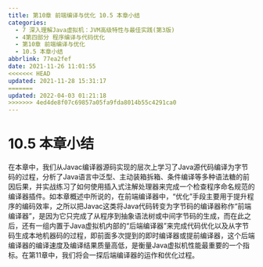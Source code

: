```yaml
---
title: 第10章 前端编译与优化 10.5 本章小结
categories: 
  - 7 深入理解Java虛拟机：JVM高级特性与最佳实践(第3版)
  - 4第四部分 程序编译与代码优化
  - 第10章 前端编译与优化
  - 10.5 本章小结
abbrlink: 77ea2fef
date: 2021-11-26 11:01:55
<<<<<<< HEAD
updated: 2021-11-28 15:31:17
=======
updated: 2022-04-03 01:21:18
>>>>>>> 4ed4de8f07c69857a05fa9fda8014b55c4291ca0
---
```

# 10.5 本章小结
在本章中，我们从Javac编译器源码实现的层次上学习了Java源代码编译为字节码的过程，分析了Java语言中泛型、主动装箱拆箱、条件编译等多种语法糖的前因后果，并实战练习了如何使用插入式注解处理器来完成一个检查程序命名规范的编译器插件。如本章概述中所说的，在前端编译器中，“优化”手段主要用于提升程序的编码效率，之所以把Javac这类将Java代码转变为字节码的编译器称作“前端编译器”，是因为它只完成了从程序到抽象语法树或中间字节码的生成，而在此之后，还有一组内置于Java虚拟机内部的“后端编译器”来完成代码优化以及从字节码生成本地机器码的过程，即前面多次提到的即时编译器或提前编译器，这个后端编译器的编译速度及编译结果质量高低，是衡量Java虚拟机性能最重要的一个指标。在第11章中，我们将会一探后端编译器的运作和优化过程。
